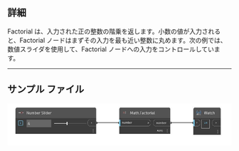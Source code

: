 ## 詳細
Factorial は、入力された正の整数の階乗を返します。小数の値が入力されると、Factorial ノードはまずその入力を最も近い整数に丸めます。次の例では、数値スライダを使用して、Factorial ノードへの入力をコントロールしています。
___
## サンプル ファイル

![Factorial](./DSCore.Math.Factorial_img.jpg)

